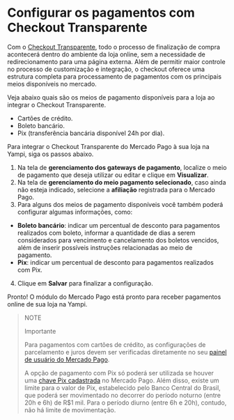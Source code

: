 # Configurar os pagamentos com  Checkout Transparente

Com o [Checkout Transparente](/developers/pt/guides/checkout-api/landing), todo o processo de finalização de compra acontecerá dentro do ambiente da loja online, sem a necessidade de redirecionamento para uma página externa. Além de permitir maior controle no processo de customização e integração, o checkout oferece uma estrutura completa para processamento de pagamentos com os principais meios disponíveis no mercado. 

Veja abaixo quais são os meios de pagamento disponíveis para a loja ao integrar o Checkout Transparente.

* Cartões de crédito.
* Boleto bancário.
* Pix (transferência bancária disponível 24h por dia).

Para integrar o Checkout Transparente do Mercado Pago à sua loja na Yampi, siga os passos abaixo.

1. Na tela de **gerenciamento dos gateways de pagamento**, localize o meio de pagamento que deseja utilizar ou editar e clique em **Visualizar**. 
2. Na tela de **gerenciamento do meio pagamento selecionado**, caso ainda não esteja indicado, selecione a **afiliação** registrada para o Mercado Pago.
3. Para alguns dos meios de pagamento disponíveis você também poderá configurar algumas informações, como:
 
* **Boleto bancário**: indicar um percentual de desconto para pagamentos realizados com boleto, informar a quantidade de dias a serem considerados para vencimento e cancelamento dos boletos vencidos, além de inserir possíveis instruções relacionadas ao meio de pagamento.
* **Pix**: indicar um percentual de desconto para pagamentos realizados com Pix.
 
4. Clique em **Salvar** para finalizar a configuração.

Pronto! O módulo do Mercado Pago está pronto para receber pagamentos online de sua loja na Yampi.

> NOTE
>
> Importante
> 
> Para pagamentos com cartões de crédito, as configurações de parcelamento e juros devem ser verificadas diretamente no seu [painel de usuário do Mercado Pago](https://www.mercadopago.com.br/costs-section#from-section=menu).
> 
> A opção de pagamento com Pix só poderá ser utilizada se houver uma [chave Pix cadastrada](/developers/pt//docs/checkout-api/integration-configuration/integrate-with-pix) no Mercado Pago. Além disso, existe um limite para o valor de Pix, estabelecido pelo Banco Central do Brasil, que poderá ser movimentado no decorrer do período noturno (entre 20h e 6h) de R$1 mil. Para o período diurno (entre 6h e 20h), contudo, não há limite de movimentação.